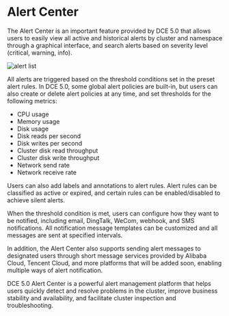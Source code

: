 # Alert Center

The Alert Center is an important feature provided by DCE 5.0 that allows users
to easily view all active and historical alerts by cluster and namespace through
a graphical interface, and search alerts based on severity level (critical, warning, info).

![alert list](https://docs.daocloud.io/daocloud-docs-images/docs/en/docs/insight/images/alert01.png)

All alerts are triggered based on the threshold conditions set in the preset alert rules.
In DCE 5.0, some global alert policies are built-in, but users can also create or delete
alert policies at any time, and set thresholds for the following metrics:

- CPU usage
- Memory usage
- Disk usage
- Disk reads per second
- Disk writes per second
- Cluster disk read throughput
- Cluster disk write throughput
- Network send rate
- Network receive rate

Users can also add labels and annotations to alert rules. Alert rules can be classified as
active or expired, and certain rules can be enabled/disabled to achieve silent alerts.

When the threshold condition is met, users can configure how they want to be notified,
including email, DingTalk, WeCom, webhook, and SMS notifications. All notification
message templates can be customized and all messages are sent at specified intervals.

In addition, the Alert Center also supports sending alert messages to designated users
through short message services provided by Alibaba Cloud, Tencent Cloud, and more platforms
that will be added soon, enabling multiple ways of alert notification.

DCE 5.0 Alert Center is a powerful alert management platform that helps users
quickly detect and resolve problems in the cluster, improve business stability and availability,
and facilitate cluster inspection and troubleshooting.
